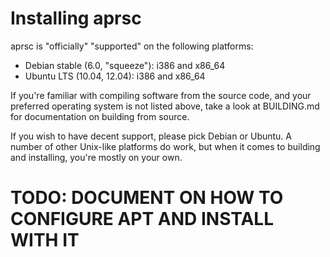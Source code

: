 
Installing aprsc
================

aprsc is "officially" "supported" on the following platforms:

* Debian stable (6.0, "squeeze"): i386 and x86_64
* Ubuntu LTS (10.04, 12.04): i386 and x86_64

If you're familiar with compiling software from the source code, and
your preferred operating system is not listed above, take a look at
BUILDING.md for documentation on building from source.

If you wish to have decent support, please pick Debian or Ubuntu. A number
of other Unix-like platforms do work, but when it comes to building and
installing, you're mostly on your own.


TODO: DOCUMENT ON HOW TO CONFIGURE APT AND INSTALL WITH IT
==========================================================

